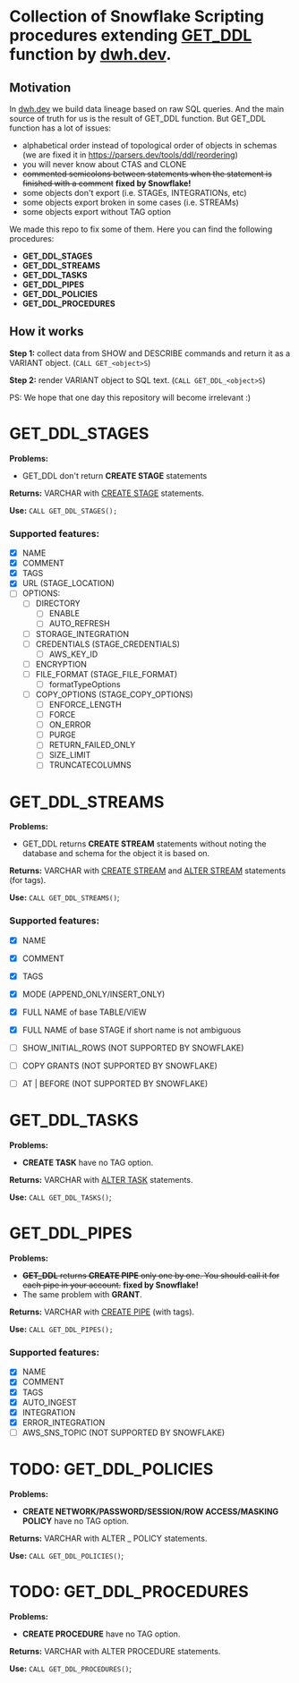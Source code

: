 # Collection of Snowflake Scripting procedures extending [GET_DDL](https://docs.snowflake.com/en/sql-reference/functions/get_ddl.html) function by [dwh.dev](https://dwh.dev).


## Motivation
In [dwh.dev](https://dwh.dev) we build data lineage based on raw SQL queries. And the main source of truth for us is the result of GET_DDL function.
But GET_DDL function has a lot of issues:
  - alphabetical order instead of topological order of objects in schemas (we are fixed it in https://parsers.dev/tools/ddl/reordering)
  - you will never know about CTAS and CLONE
  - <del>commented semicolons between statements when the statement is finished with a comment</del> **fixed by Snowflake!**
  - some objects don't export (i.e. STAGEs, INTEGRATIONs, etc)
  - some objects export broken in some cases (i.e. STREAMs)
  - some objects export without TAG option

We made this repo to fix some of them. Here you can find the following procedures:
- **GET_DDL_STAGES**
- **GET_DDL_STREAMS**
- **GET_DDL_TASKS**
- **GET_DDL_PIPES**
- **GET_DDL_POLICIES**
- **GET_DDL_PROCEDURES**

## How it works
**Step 1:** collect data from SHOW and DESCRIBE commands and return it as a VARIANT object. (```CALL GET_<object>S```)

**Step 2:** render VARIANT object to SQL text. (```CALL GET_DDL_<object>S```)

PS: We hope that one day this repository will become irrelevant :)

# **GET_DDL_STAGES**
**Problems:** 
  - GET_DDL don't return **CREATE STAGE** statements

**Returns:** VARCHAR with [CREATE STAGE](https://docs.snowflake.com/en/sql-reference/sql/create-stage.html) statements.

**Use:** ```CALL GET_DDL_STAGES();```

### Supported features:
- [x] NAME
- [x] COMMENT 
- [x] TAGS
- [x] URL (STAGE_LOCATION)
- [ ] OPTIONS:
  - [ ] DIRECTORY
    - [ ] ENABLE
    - [ ] AUTO_REFRESH
  - [ ] STORAGE_INTEGRATION
  - [ ] CREDENTIALS (STAGE_CREDENTIALS)
      - [ ] AWS_KEY_ID
  - [ ] ENCRYPTION
  - [ ] FILE_FORMAT (STAGE_FILE_FORMAT)
    - [ ] formatTypeOptions
  - [ ] COPY_OPTIONS (STAGE_COPY_OPTIONS)
    - [ ] ENFORCE_LENGTH
    - [ ] FORCE
    - [ ] ON_ERROR
    - [ ] PURGE
    - [ ] RETURN_FAILED_ONLY
    - [ ] SIZE_LIMIT
    - [ ] TRUNCATECOLUMNS

# **GET_DDL_STREAMS**
**Problems:** 
  - GET_DDL returns **CREATE STREAM** statements without noting the database and schema for the object it is based on.

**Returns:** VARCHAR with [CREATE STREAM](https://docs.snowflake.com/en/sql-reference/sql/create-stream.html) and [ALTER STREAM](https://docs.snowflake.com/en/sql-reference/sql/alter-stream.html) statements (for tags).

**Use:** ```CALL GET_DDL_STREAMS()```;

### Supported features:
- [x] NAME
- [x] COMMENT 
- [x] TAGS
- [x] MODE (APPEND_ONLY/INSERT_ONLY)
- [x] FULL NAME of base TABLE/VIEW
- [x] FULL NAME of base STAGE if short name is not ambiguous
- [ ] SHOW_INITIAL_ROWS (NOT SUPPORTED BY SNOWFLAKE)
- [ ] COPY GRANTS (NOT SUPPORTED BY SNOWFLAKE)
- [ ] AT | BEFORE (NOT SUPPORTED BY SNOWFLAKE)


# **GET_DDL_TASKS**
**Problems:** 
  - **CREATE TASK** have no TAG option.

**Returns:** VARCHAR with [ALTER TASK](https://docs.snowflake.com/en/sql-reference/sql/alter-task.html) statements.

**Use:** ```CALL GET_DDL_TASKS()```;

# **GET_DDL_PIPES**
**Problems:** 
  - <del>**GET_DDL** returns **CREATE PIPE** only one by one. You should call it for each pipe in your account.</del> **fixed by Snowflake!** 
  - The same problem with **GRANT**.

**Returns:** VARCHAR with [CREATE PIPE](https://docs.snowflake.com/en/sql-reference/sql/create-pipe.html) (with tags).

**Use:** ```CALL GET_DDL_PIPES();```

### Supported features:
- [x] NAME
- [x] COMMENT 
- [x] TAGS
- [x] AUTO_INGEST
- [x] INTEGRATION
- [x] ERROR_INTEGRATION
- [ ] AWS_SNS_TOPIC (NOT SUPPORTED BY SNOWFLAKE)

# TODO: **GET_DDL_POLICIES**
**Problems:** 
  - **CREATE NETWORK/PASSWORD/SESSION/ROW ACCESS/MASKING POLICY** have no TAG option.

**Returns:** VARCHAR with ALTER _ POLICY statements.

**Use:** ```CALL GET_DDL_POLICIES()```;

# TODO: **GET_DDL_PROCEDURES**
**Problems:** 
  - **CREATE PROCEDURE** have no TAG option.

**Returns:** VARCHAR with ALTER PROCEDURE statements.

**Use:** ```CALL GET_DDL_PROCEDURES()```;